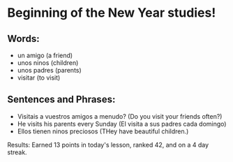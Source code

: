 # Beginning of the New Year studies! 


## Words:
* un amigo (a friend)
* unos ninos (children)
* unos padres (parents) 
* visitar (to visit)


## Sentences and Phrases:
* Visitais a vuestros amigos a menudo? (Do you visit your friends often?)
* He visits his parents every Sunday (El visita a sus padres cada domingo)
* Ellos tienen ninos preciosos (THey have beautiful children.) 


Results:
Earned 13 points in today's lesson, ranked 42, and on a 4 day streak. 

